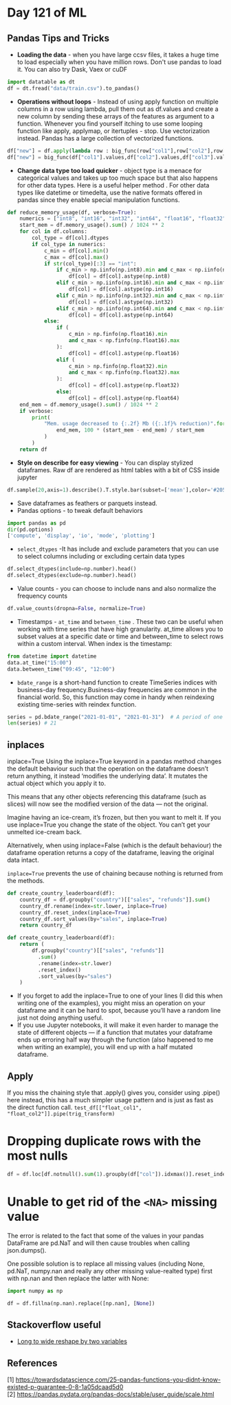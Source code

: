 # Day 121 of ML 

## Pandas Tips and Tricks 

* **Loading the data** -  when you have large ccsv files, it takes a huge time to load especially when you have million rows. Don't use pandas to load it.  You can also try Dask, Vaex or cuDF

```python
import datatable as dt
df = dt.fread("data/train.csv").to_pandas()
```

* **Operations without loops** -  Instead of using apply function on multiple columns in a row using lambda, pull them out as df.values and create a new column by sending these arrays of the features as argument to a function.  Whenever you find yourself itching to use some looping function like apply, applymap, or itertuples - stop. Use vectorization instead. Pandas has a large collection of vectorized functions. 

```python
df["new"] = df.apply(lambda row : big_func(row["col1"],row["col2"],row["col3"],axis=1) 
df["new"] = big_func(df["col1"].values,df["col2"].values,df["col3"].values) 
```

* **Change data type too load quicker** - object type is a menace for categorical values and takes up too much space but that also happens for other data types. Here is a useful helper method . For other data types like datetime or timedelta, use the native formats offered in pandas since they enable special manipulation functions.

```python
def reduce_memory_usage(df, verbose=True):
    numerics = ["int8", "int16", "int32", "int64", "float16", "float32", "float64"]
    start_mem = df.memory_usage().sum() / 1024 ** 2
    for col in df.columns:
        col_type = df[col].dtypes
        if col_type in numerics:
            c_min = df[col].min()
            c_max = df[col].max()
            if str(col_type)[:3] == "int":
                if c_min > np.iinfo(np.int8).min and c_max < np.iinfo(np.int8).max:
                    df[col] = df[col].astype(np.int8)
                elif c_min > np.iinfo(np.int16).min and c_max < np.iinfo(np.int16).max:
                    df[col] = df[col].astype(np.int16)
                elif c_min > np.iinfo(np.int32).min and c_max < np.iinfo(np.int32).max:
                    df[col] = df[col].astype(np.int32)
                elif c_min > np.iinfo(np.int64).min and c_max < np.iinfo(np.int64).max:
                    df[col] = df[col].astype(np.int64)
            else:
                if (
                    c_min > np.finfo(np.float16).min
                    and c_max < np.finfo(np.float16).max
                ):
                    df[col] = df[col].astype(np.float16)
                elif (
                    c_min > np.finfo(np.float32).min
                    and c_max < np.finfo(np.float32).max
                ):
                    df[col] = df[col].astype(np.float32)
                else:
                    df[col] = df[col].astype(np.float64)
    end_mem = df.memory_usage().sum() / 1024 ** 2
    if verbose:
        print(
            "Mem. usage decreased to {:.2f} Mb ({:.1f}% reduction)".format(
                end_mem, 100 * (start_mem - end_mem) / start_mem
            )
        )
    return df
```


* **Style on describe for easy viewing** -  You can display stylized dataframes. Raw df are rendered as html tables with a bit of CSS inside jupyter 

```python
df.sample(20,axis=1).describe().T.style.bar(subset=['mean'],color='#205ff2').background_gradient(subset=['std'],cmaps='Reds').background_gradient(subset=['50%'],cmap='coolwarm')
```

* Save dataframes as feathers or parquets instead.
*  Pandas options - to tweak default behaviors

```python
import pandas as pd
dir(pd.options)
['compute', 'display', 'io', 'mode', 'plotting']

```

* `select_dtypes` -It has include and exclude parameters that you can use to select columns including or excluding certain data types

```python
df.select_dtypes(include=np.number).head()
df.select_dtypes(exclude=np.number).head()
```

* Value counts - you can choose to include nans and also normalize the frequency counts

```python
df.value_counts(dropna=False, normalize=True)
```

* Timestamps - `at_time` and `between_time` . These two can be useful when working with time series that have high granularity. at_time allows you to subset values at a specific date or time and between_time to select rows within a custom interval. When index is the timestamp:

```python
from datetime import datetime
data.at_time("15:00")
data.between_time("09:45", "12:00")

```

* `bdate_range` is a short-hand function to create TimeSeries indices with business-day frequency.Business-day frequencies are common in the financial world. So, this function may come in handy when reindexing existing time-series with reindex function.

```python
series = pd.bdate_range("2021-01-01", "2021-01-31")  # A period of one month
len(series) # 21
```


## inplaces

inplace=True
Using the inplace=True keyword in a pandas method changes the default behaviour such that the operation on the dataframe doesn’t return anything, it instead ‘modifies the underlying data’. It mutates the actual object which you apply it to.

This means that any other objects referencing this dataframe (such as slices) will now see the modified version of the data — not the original.

Imagine having an ice-cream, it’s frozen, but then you want to melt it. If you use inplace=True you change the state of the object. You can’t get your unmelted ice-cream back.

Alternatively, when using inplace=False (which is the default behaviour) the dataframe operation returns a copy of the dataframe, leaving the original data intact. 

`inplace=True` prevents the use of chaining because nothing is returned from the methods.

```python
def create_country_leaderboard(df):
    country_df = df.groupby("country")[["sales", "refunds"]].sum()
    country_df.rename(index=str.lower, inplace=True)
    country_df.reset_index(inplace=True)
    country_df.sort_values(by="sales", inplace=True)
    return country_df

def create_country_leaderboard(df):
    return (
        df.groupby("country")[["sales", "refunds"]]
          .sum()
          .rename(index=str.lower)
          .reset_index()
          .sort_values(by="sales")
    )

```

* If you forget to add the inplace=True to one of your lines (I did this when writing one of the examples), you might miss an operation on your dataframe and it can be hard to spot, because you’ll have a random line just not doing anything useful.
* If you use Jupyter notebooks, it will make it even harder to manage the state of different objects — if a function that mutates your dataframe ends up erroring half way through the function (also happened to me when writing an example), you will end up with a half mutated dataframe.

## Apply   

If you miss the chaining style that .apply() gives you, consider using .pipe() here instead, this has a much simpler usage pattern and is just as fast as the direct function call.
`test_df[["float_col1", "float_col2"]].pipe(trig_transform)`



# Dropping duplicate rows with the most nulls

```python
df = df.loc[df.notnull().sum(1).groupby(df["col"]).idxmax()].reset_index(drop=True)
```

# Unable to get rid of the `<NA>` missing value

The error is related to the fact that some of the values in your pandas DataFrame are pd.NaT and will then cause troubles when calling json.dumps().

One possible solution is to replace all missing values (including None, pd.NaT, numpy.nan and really any other missing value-realted type) first with np.nan and then replace the latter with None:
```python
import numpy as np

df = df.fillna(np.nan).replace([np.nan], [None])
```

## Stackoverflow useful 

* [Long to wide reshape by two variables](https://stackoverflow.com/questions/22798934/pandas-long-to-wide-reshape-by-two-variables)


**References**
------------
[1] https://towardsdatascience.com/25-pandas-functions-you-didnt-know-existed-p-guarantee-0-8-1a05dcaad5d0  
[2] https://pandas.pydata.org/pandas-docs/stable/user_guide/scale.html  
